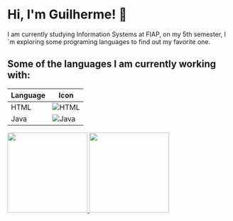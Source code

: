 # Hi, I'm Guilherme! 👋

I am currently studying Information Systems at FIAP, on my 5th semester, I´m exploring some programing languages to find out my favorite one.

## Some of the languages I am currently working with:

| Language | Icon |
|----------|------|
| HTML     | ![HTML](https://img.icons8.com/color/2x/html-5.png) |
| Java     | ![Java](https://img.icons8.com/?size=100&id=13679&format=png&color=000000) |


<a href="https://github.com/Guilherme26BC">
  <img height="180em" src="https://github-readme-stats-eight-theta.vercel.app/api?username=Guilherme26BC&show_icons=true&theme=algolia&include_all_commits=true&count_private=true" />
  <img height="180em" src="https://github-readme-stats-eight-theta.vercel.app/api/top-langs/?username=Guilherme26BC&layout=compact&langs_count=8&theme=algolia"/>
</a>

  <!--
**Guilherme26BC/Guilherme26BC** is a ✨ _special_ ✨ repository because its `README.md` (this file) appears on your GitHub profile.


